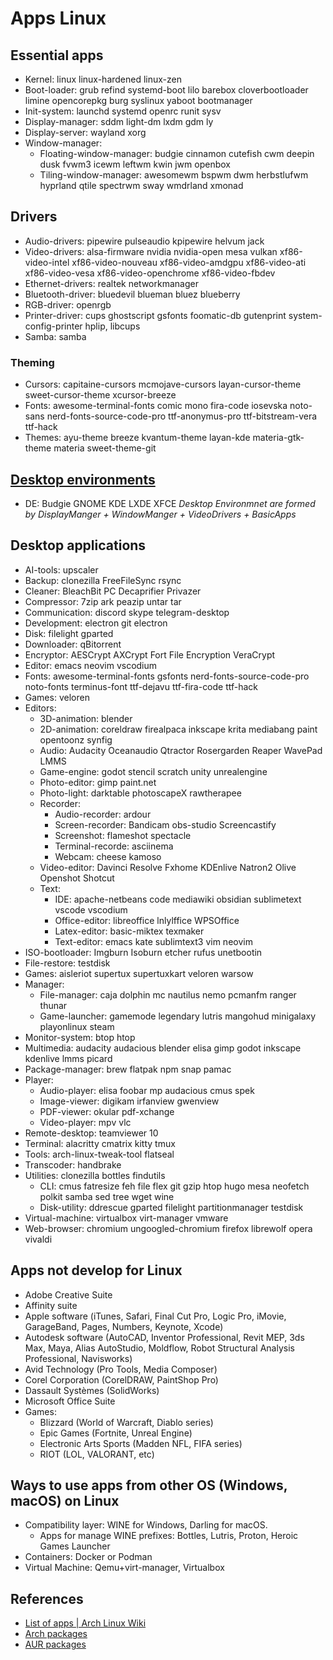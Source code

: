# Apps Linux

## Essential apps
- Kernel: linux linux-hardened linux-zen
- Boot-loader: grub refind systemd-boot lilo barebox cloverbootloader limine opencorepkg burg syslinux  yaboot bootmanager
- Init-system: launchd systemd openrc runit sysv
- Display-manager: sddm light-dm lxdm gdm ly
- Display-server: wayland xorg
- Window-manager:
	- Floating-window-manager: budgie cinnamon cutefish cwm deepin dusk fvwm3 icewm leftwm kwin jwm openbox 
	- Tiling-window-manager: awesomewm bspwm dwm herbstlufwm hyprland qtile spectrwm sway wmdrland xmonad

## Drivers
- Audio-drivers: pipewire pulseaudio kpipewire helvum jack
- Video-drivers: alsa-firmware nvidia nvidia-open mesa vulkan xf86-video-intel xf86-video-nouveau xf86-video-amdgpu xf86-video-ati xf86-video-vesa xf86-video-openchrome xf86-video-fbdev 
- Ethernet-drivers: realtek networkmanager
- Bluetooth-driver: bluedevil blueman bluez blueberry
- RGB-driver: openrgb
- Printer-driver: cups ghostscript gsfonts foomatic-db gutenprint system-config-printer hplip, libcups
- Samba: samba

### Theming
- Cursors: capitaine-cursors mcmojave-cursors layan-cursor-theme sweet-cursor-theme xcursor-breeze
- Fonts: awesome-terminal-fonts comic mono fira-code iosevska noto-sans nerd-fonts-source-code-pro ttf-anonymus-pro ttf-bitstream-vera ttf-hack
- Themes: ayu-theme breeze kvantum-theme layan-kde materia-gtk-theme materia sweet-theme-git

##  [Desktop environments](Linux-DE.md)
- DE: Budgie GNOME KDE LXDE XFCE
*Desktop Environmnet are formed by DisplayManger + WindowManger + VideoDrivers + BasicApps*

## Desktop applications
- AI-tools: upscaler
- Backup: clonezilla FreeFileSync rsync
- Cleaner: BleachBit PC Decaprifier Privazer
- Compressor: 7zip ark peazip untar tar
- Communication: discord skype telegram-desktop
- Development: electron git electron
- Disk: filelight gparted
- Downloader: qBitorrent
- Encryptor: AESCrypt AXCrypt Fort File Encryption VeraCrypt
- Editor: emacs neovim vscodium
- Fonts: awesome-terminal-fonts gsfonts nerd-fonts-source-code-pro noto-fonts terminus-font ttf-dejavu ttf-fira-code ttf-hack
- Games: veloren
- Editors:
	- 3D-animation: blender
	- 2D-animation: coreldraw firealpaca inkscape krita mediabang paint opentoonz synfig
	- Audio: Audacity Oceanaudio Qtractor Rosergarden Reaper WavePad LMMS
	- Game-engine: godot stencil scratch unity unrealengine
	- Photo-editor: gimp paint.net
	- Photo-light: darktable photoscapeX rawtherapee
	- Recorder:
		- Audio-recorder: ardour
		- Screen-recorder: Bandicam obs-studio Screencastify
		- Screenshot: flameshot spectacle
		- Terminal-recorde: asciinema
		- Webcam: cheese kamoso
	- Video-editor: Davinci Resolve Fxhome KDEnlive Natron2 Olive Openshot Shotcut
	- Text:
		- IDE: apache-netbeans code mediawiki obsidian sublimetext vscode vscodium
		- Office-editor: libreoffice lnlylffice WPSOffice
		- Latex-editor: basic-miktex texmaker
		- Text-editor: emacs kate sublimtext3 vim neovim
- ISO-bootloader: Imgburn Isoburn etcher rufus unetbootin
- File-restore: testdisk
- Games: aisleriot supertux supertuxkart veloren warsow 
- Manager:
	- File-manager: caja dolphin mc nautilus nemo pcmanfm ranger thunar
	- Game-launcher: gamemode legendary lutris mangohud minigalaxy playonlinux steam
- Monitor-system: btop htop
- Multimedia: audacity audacious blender elisa gimp godot  inkscape kdenlive lmms picard
- Package-manager: brew flatpak npm snap pamac
- Player:
	- Audio-player: elisa foobar mp audacious cmus spek
	- Image-viewer: digikam irfanview gwenview
	- PDF-viewer: okular pdf-xchange
	- Video-player: mpv vlc
- Remote-desktop: teamviewer 10
- Terminal: alacritty cmatrix kitty tmux
- Tools: arch-linux-tweak-tool flatseal
- Transcoder: handbrake
- Utilities: clonezilla bottles findutils 
	- CLI: cmus fatresize feh file flex git gzip htop hugo mesa neofetch polkit samba sed tree wget wine
	- Disk-utility: ddrescue gparted filelight partitionmanager testdisk
- Virtual-machine: virtualbox virt-manager vmware
- Web-browser: chromium ungoogled-chromium firefox librewolf opera vivaldi

## Apps not develop for Linux
- Adobe Creative Suite
- Affinity suite
- Apple software (iTunes, Safari, Final Cut Pro, Logic Pro, iMovie, GarageBand, Pages, Numbers, Keynote, Xcode)
- Autodesk software (AutoCAD, Inventor Professional, Revit MEP, 3ds Max, Maya, Alias AutoStudio, Moldflow, Robot Structural Analysis Professional, Navisworks)
- Avid Technology (Pro Tools, Media Composer)
- Corel Corporation (CorelDRAW, PaintShop Pro)
- Dassault Systèmes (SolidWorks)
- Microsoft Office Suite
- Games:
	- Blizzard (World of Warcraft, Diablo series)
	- Epic Games (Fortnite, Unreal Engine)
	- Electronic Arts Sports (Madden NFL, FIFA series)
	- RIOT (LOL, VALORANT, etc)

## Ways to use apps from other OS (Windows, macOS) on Linux
- Compatibility layer: WINE for Windows, Darling for macOS.
  - Apps for manage WINE prefixes: Bottles, Lutris, Proton, Heroic Games Launcher
- Containers: Docker or Podman
- Virtual Machine: Qemu+virt-manager, Virtualbox

## References
- [List of apps | Arch Linux Wiki](https://wiki.archlinux.org/title/List_of_applications)
- [Arch packages](https://archlinux.org/packages)
- [AUR packages](https://aur.archlinux.org/packages)
